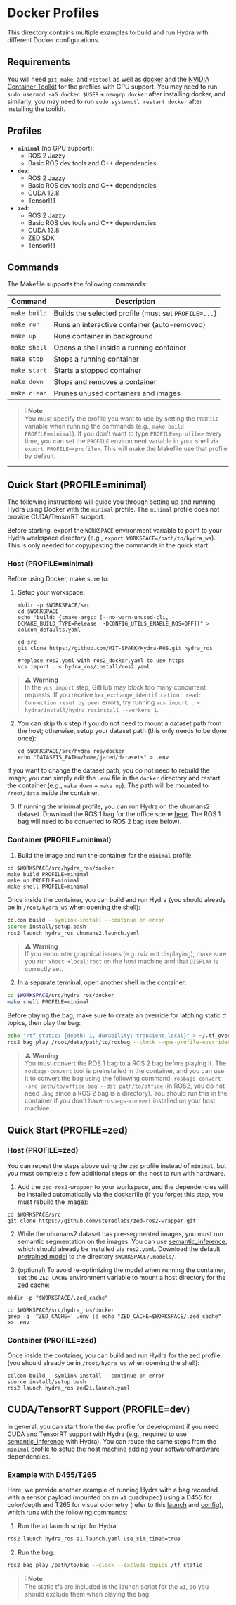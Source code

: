 # Docker Profiles

This directory contains multiple examples to build and run Hydra with different Docker configurations.

## Requirements
You will need `git`, `make`, and `vcstool` as well as [docker](https://docs.docker.com/engine/install/ubuntu/) and the [NVIDIA Container Toolkit](https://docs.nvidia.com/datacenter/cloud-native/container-toolkit/latest/install-guide.html) for the profiles with GPU support. You may need to run `sudo usermod -aG docker $USER` + `newgrp docker` after installing docker, and similarly, you may need to run `sudo systemctl restart docker` after installing the toolkit.

## Profiles

- **`minimal`** (no GPU support):
  - ROS 2 Jazzy
  - Basic ROS dev tools and C++ dependencies
- **`dev`**:
  - ROS 2 Jazzy
  - Basic ROS dev tools and C++ dependencies
  - CUDA 12.8
  - TensorRT
- **`zed`**:
  - ROS 2 Jazzy
  - Basic ROS dev tools and C++ dependencies
  - CUDA 12.8
  - ZED SDK
  - TensorRT

## Commands

The Makefile supports the following commands:

| Command       | Description                                            |
|---------------|--------------------------------------------------------|
| `make build`  | Builds the selected profile (must set `PROFILE=...`)  |
| `make run`    | Runs an interactive container (auto-removed)          |
| `make up`     | Runs container in background                          |
| `make shell`  | Opens a shell inside a running container              |
| `make stop`   | Stops a running container                             |
| `make start`  | Starts a stopped container                            |
| `make down`   | Stops and removes a container                         |
| `make clean`  | Prunes unused containers and images                   |


> :grey_exclamation: **Note**</br>
> You must specify the profile you want to use by setting the `PROFILE` variable when running the commands (e.g., `make build PROFILE=minimal`). If you don't want to type `PROFILE=<profile>` every time, you can set the `PROFILE` environment variable in your shell via `export PROFILE=<profile>`. This will make the Makefile use that profile by default.

---

## Quick Start (PROFILE=minimal)
The following instructions will guide you through setting up and running Hydra using Docker with the `minimal` profile. The `minimal` profile does not provide CUDA/TensorRT support.

Before starting, export the `WORKSPACE` environment variable to point to your Hydra workspace directory (e.g., `export WORKSPACE=/path/to/hydra_ws`). This is only needed for copy/pasting the commands in the quick start.

### Host (PROFILE=minimal)
Before using Docker, make sure to:

1. Setup your workspace:

    ```shell
    mkdir -p $WORKSPACE/src
    cd $WORKSPACE
    echo "build: {cmake-args: [--no-warn-unused-cli, -DCMAKE_BUILD_TYPE=Release, -DCONFIG_UTILS_ENABLE_ROS=OFF]}" > colcon_defaults.yaml

    cd src
    git clone https://github.com/MIT-SPARK/Hydra-ROS.git hydra_ros

    #replace ros2.yaml with ros2_docker.yaml to use https
    vcs import . < hydra_ros/install/ros2.yaml
    ```

> :warning: **Warning**</br>
> In the `vcs import` step, GitHub may block too many concurrent requests. If you receive `kex_exchange_identification: read: Connection reset by peer` errors, try running `vcs import . < hydra/install/hydra.rosinstall --workers 1`.

2. You can skip this step if you do not need to mount a dataset path from the host; otherwise, setup your dataset path (this only needs to be done once):

    ```shell
    cd $WORKSPACE/src/hydra_ros/docker
    echo "DATASETS_PATH=/home/jared/datasets" > .env
    ```

If you want to change the dataset path, you do not need to rebuild the image; you can simply edit the `.env` file in the `docker` directory and restart the container (e.g., `make down` + `make up`). The path will be mounted to `/root/data` inside the container.

3. If running the minimal profile, you can run Hydra on the uhumans2 dataset. Download the ROS 1 bag for the office scene [here](https://drive.google.com/file/d/1awAzQ7R1hdS5O1Z2zOcpYjK7F4_APq_p/view?usp=drive_link). The ROS 1 bag will need to be converted to ROS 2 bag (see below).

### Container (PROFILE=minimal)
1. Build the image and run the container for the `minimal` profile:

```shell
cd $WORKSPACE/src/hydra_ros/docker
make build PROFILE=minimal
make up PROFILE=minimal
make shell PROFILE=minimal
```

Once inside the container, you can build and run Hydra (you should already be in `/root/hydra_ws` when opening the shell):

```bash
colcon build --symlink-install --continue-on-error
source install/setup.bash
ros2 launch hydra_ros uhumans2.launch.yaml
```


> **:warning: Warning**<br>
> If you encounter graphical issues (e.g. rviz not displaying), make sure you run `xhost +local:root` on the host machine and that `DISPLAY` is correctly set.

2. In a separate terminal, open another shell in the container:

```bash
cd $WORKSPACE/src/hydra_ros/docker
make shell PROFILE=minimal
```

Before playing the bag, make sure to create an override for latching static tf topics, then play the bag:

```bash
echo "/tf_static: {depth: 1, durability: transient_local}" > ~/.tf_overrides.yaml
ros2 bag play /root/data/path/to/rosbag --clock --qos-profile-overrides-path ~/.tf_overrides.yaml
```


> **:warning: Warning**<br>
> You must convert the ROS 1 bag to a ROS 2 bag before playing it. The `rosbags-convert` tool is preinstalled in the container, and you can use it to convert the bag using the following command: `rosbags-convert --src path/to/office.bag --dst path/to/office` (in ROS2, you do not need `.bag` since a ROS 2 bag is a directory). You should run this in the container if you don't have `rosbags-convert` installed on your host machine.

## Quick Start (PROFILE=zed)

### Host (PROFILE=zed)
You can repeat the steps above using the `zed` profile instead of `minimal`, but you must complete a few additional steps on the host to run with hardware.

1. Add the `zed-ros2-wrapper` to your workspace, and the dependencies will be installed automatically via the dockerfile (if you forget this step, you must rebuild the image):

```shell
cd $WORKSPACE/src
git clone https://github.com/stereolabs/zed-ros2-wrapper.git
```

2. While the uhumans2 dataset has pre-segmented images, you must run semantic segmentation on the images. You can use [semantic_inference](https://github.com/MIT-SPARK/semantic_inference), which should already be installed via `ros2.yaml`. Download the default [pretrained model](https://drive.google.com/file/d/1XRcsyLSvqqhqNIaOI_vmqpUpmBT6gk9-/view?usp=drive_link) to the directory `$WORKSPACE/.models/`.

3. (optional) To avoid re-optimizing the model when running the container, set the `ZED_CACHE` environment variable to mount a host directory for the zed cache:

```shell
mkdir -p "$WORKSPACE/.zed_cache"

cd $WORKSPACE/src/hydra_ros/docker
grep -q '^ZED_CACHE=' .env || echo "ZED_CACHE=$WORKSPACE/.zed_cache" >> .env
```
### Container (PROFILE=zed)

Once inside the container, you can build and run Hydra for the zed profile (you should already be in `/root/hydra_ws` when opening the shell):

```shell
colcon build --symlink-install --continue-on-error
source install/setup.bash
ros2 launch hydra_ros zed2i.launch.yaml
```

## CUDA/TensorRT Support (PROFILE=dev)
In general, you can start from the `dev` profile for development if you need CUDA and TensorRT support with Hydra (e.g., required to use [semantic_inference](https://github.com/MIT-SPARK/semantic_inference) with Hydra). You can reuse the same steps from the `minimal` profile to setup the host machine adding your software/hardware dependencies.

### Example with D455/T265
Here, we provide another example of running Hydra with a bag recorded with a sensor payload (mounted on an `a1` quadruped) using a D455 for color/depth and T265 for visual odometry (refer to this [launch](../hydra_ros/launch/datasets/a1.launch.yaml) and [config](../hydra_ros/config/datasets/a1.yaml)), which runs with the following commands:

1. Run the `a1` launch script for Hydra:
```bash
ros2 launch hydra_ros a1.launch.yaml use_sim_time:=true
```

2. Run the bag:
```bash
ros2 bag play /path/to/bag --clock --exclude-topics /tf_static
```
> :grey_exclamation: **Note**</br>
> The static tfs are included in the launch script for the `a1`, so you should exclude them when playing the bag.
